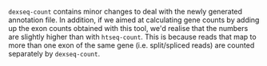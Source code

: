 `dexseq-count` contains minor changes to deal with the newly generated annotation file. In addition, if we aimed at calculating gene counts by adding up the exon counts obtained with this tool, we'd realise that the numbers are slightly higher than with `htseq-count`. This is because reads that map to more than one exon of the same gene (i.e. split/spliced reads) are counted separately by `dexseq-count`.
